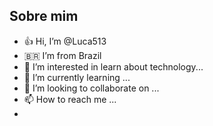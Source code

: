 ## Sobre mim
- 👍 Hi, I’m @Luca513
- 🇧🇷 I’m from Brazil
- 👀 I’m interested in learn about technology...
- 🌱 I’m currently learning ...
- 💞️ I’m looking to collaborate on ...
- 📫 How to reach me ...
- 
<!---
Luca513/Luca513 is a ✨ special ✨ repository because its `README.md` (this file) appears on your GitHub profile.
You can click the Preview link to take a look at your changes.
--->
